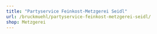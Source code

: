 ```yaml
---
title: "Partyservice Feinkost-Metzgerei Seidl"
url: /bruckmuehl/partyservice-feinkost-metzgerei-seidl/
shop: Metzgerei
---
```

